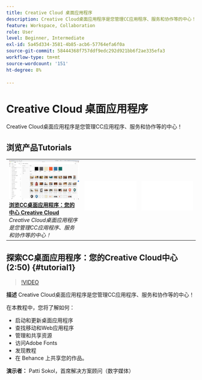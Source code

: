 ```yaml
---
title: Creative Cloud 桌面应用程序
description: Creative Cloud桌面应用程序是您管理CC应用程序、服务和协作等的中心！
feature: Workspace, Collaboration
role: User
level: Beginner, Intermediate
exl-id: 5a45d334-3581-4b85-acb6-57764efa6f0a
source-git-commit: 58444368f757ddf9edc292d921bb6f2ae335efa3
workflow-type: tm+mt
source-wordcount: '151'
ht-degree: 8%

---
```


# Creative Cloud 桌面应用程序

Creative Cloud桌面应用程序是您管理CC应用程序、服务和协作等的中心！

## 浏览产品Tutorials

<table style="table-layout:fixed">
<tr>
 <td>
   <a href="creativeclouddesktopapp.md#tutorial1">
      <img alt="探索CC桌面应用程序：您的中心 
Creative Cloud" src="../assets/ccda_overview_sokol_thumbnail.jpg" />
   </a>
    <div>
   <a href="creativeclouddesktopapp.md#tutorial1"><strong>浏览CC桌面应用程序：您的中心 
Creative Cloud</strong></a>
    </div>
    <em>Creative Cloud桌面应用程序是您管理CC应用程序、服务和协作等的中心！</em>
    <br>
  </td>
  <td>
    <img alt="间隔物" src="../assets/Whitespacer.png" />
    <div>
    <br>
  </td>
  <td>
    <img alt="间隔物" src="../assets/Whitespacer.png" />
    <div>
    <br>
  </td>
</tr>
</table>

## 探索CC桌面应用程序：您的Creative Cloud中心(2:50) {#tutorial1}

>[!VIDEO](https://video.tv.adobe.com/v/327095?hidetitle=true)

**描述**
Creative Cloud桌面应用程序是您管理CC应用程序、服务和协作等的中心！

在本教程中，您将了解如何：
* 启动和更新桌面应用程序
* 查找移动和Web应用程序
* 管理和共享资源
* 访问Adobe Fonts
* 发现教程
* 在 Behance 上共享您的作品。

**演示者：**
Patti Sokol，首席解决方案顾问（数字媒体）

